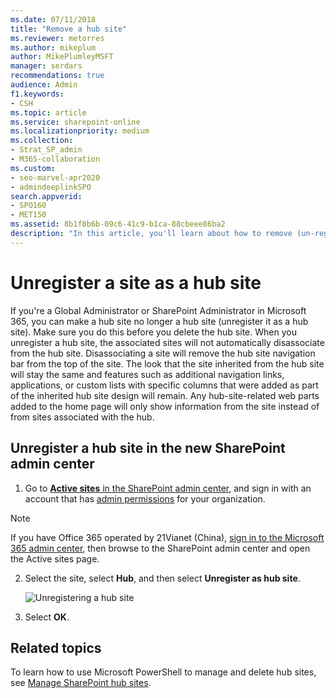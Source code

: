 ```yaml
---
ms.date: 07/11/2018
title: "Remove a hub site"
ms.reviewer: metorres
ms.author: mikeplum
author: MikePlumleyMSFT
manager: serdars
recommendations: true
audience: Admin
f1.keywords:
- CSH
ms.topic: article
ms.service: sharepoint-online
ms.localizationpriority: medium
ms.collection:  
- Strat_SP_admin
- M365-collaboration
ms.custom:
- seo-marvel-apr2020
- admindeeplinkSPO
search.appverid:
- SPO160
- MET150
ms.assetid: 8b1f8b6b-09c6-41c9-b1ca-88cbeee86ba2
description: "In this article, you'll learn about how to remove (un-register) a hub site so that it no longer remains a hub site."
---
```


# Unregister a site as a hub site

If you're a Global Administrator or SharePoint Administrator in Microsoft 365, you can make a hub site no longer a hub site (unregister it as a hub site). Make sure you do this before you delete the hub site. When you unregister a hub site, the associated sites will not automatically disassociate from the hub site. Disassociating a site will remove the hub site navigation bar from the top of the site. The look that the site inherited from the hub site will stay the same and features such as additional navigation links, applications, or custom lists with specific columns that were added as part of the inherited hub site design will remain. Any hub-site-related web parts added to the home page will only show information from the site instead of from sites associated with the hub.
  
## Unregister a hub site in the new SharePoint admin center 

1. Go to <a href="https://go.microsoft.com/fwlink/?linkid=2185220" target="_blank">**Active sites** in the SharePoint admin center</a>, and sign in with an account that has [admin permissions](./sharepoint-admin-role.md) for your organization.

>[!NOTE]
>If you have Office 365 operated by 21Vianet (China), [sign in to the Microsoft 365 admin center](https://go.microsoft.com/fwlink/p/?linkid=850627), then browse to the SharePoint admin center and open the Active sites page.

2. Select the site, select **Hub**, and then select **Unregister as hub site**.

    ![Unregistering a hub site](media/unregister-hub-site.png)

3. Select **OK**.  

## Related topics

To learn how to use Microsoft PowerShell to manage and delete hub sites, see [Manage SharePoint hub sites](/sharepoint/dev/features/hub-site/hub-site-powershell).

